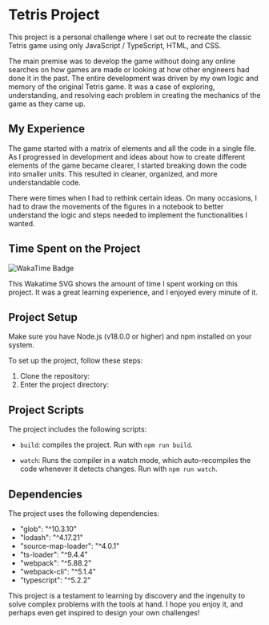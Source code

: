 # Tetris Project

This project is a personal challenge where I set out to recreate the classic Tetris game using only JavaScript / TypeScript, HTML, and CSS.

The main premise was to develop the game without doing any online searches on how games are made or looking at how other engineers had done it in the past. The entire development was driven by my own logic and memory of the original Tetris game. It was a case of exploring, understanding, and resolving each problem in creating the mechanics of the game as they came up.

## My Experience

The game started with a matrix of elements and all the code in a single file. As I progressed in development and ideas about how to create different elements of the game became clearer, I started breaking down the code into smaller units. This resulted in cleaner, organized, and more understandable code.

There were times when I had to rethink certain ideas. On many occasions, I had to draw the movements of the figures in a notebook to better understand the logic and steps needed to implement the functionalities I wanted.

## Time Spent on the Project

![WakaTime Badge](https://wakatime.com/badge/user/8bdc5e1a-f9b5-4d87-a6d5-a2593d326f26/project/1e817688-42bd-461f-a541-34c39008202f.svg)

This Wakatime SVG shows the amount of time I spent working on this project. It was a great learning experience, and I enjoyed every minute of it.

## Project Setup

Make sure you have Node.js (v18.0.0 or higher) and npm installed on your system.

To set up the project, follow these steps:

1. Clone the repository:
2. Enter the project directory:

## Project Scripts

The project includes the following scripts:

- `build`: compiles the project.
  Run with `npm run build`.

- `watch`: Runs the compiler in a watch mode, which auto-recompiles the code whenever it detects changes.
  Run with `npm run watch`.

## Dependencies

The project uses the following dependencies:

- "glob": "^10.3.10"
- "lodash": "^4.17.21"
- "source-map-loader": "^4.0.1"
- "ts-loader": "^9.4.4"
- "webpack": "^5.88.2"
- "webpack-cli": "^5.1.4"
- "typescript": "^5.2.2"

This project is a testament to learning by discovery and the ingenuity to solve complex problems with the tools at hand. I hope you enjoy it, and perhaps even get inspired to design your own challenges!